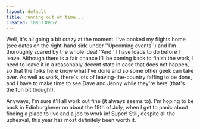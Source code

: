 ```yaml
---
layout: default
title: running out of time...
created: 1085730957
---
```

Well, it's all going a bit crazy at the moment.  I've booked my flights home (see dates on the right-hand side under ''Upcoming events'') and I'm thoroughly scared by the whole idea!  ''And'' I have loads to do before I leave.  Although there is a fair chance I'll be coming back to finish the work, I need to leave it in a reasonably decent state in case that does not happen, so that the folks here know what I've done and so some other geek can take over.  As well as work, there's lots of leaving-the-country faffing to be done, and I have to make time to see Dave and Jenny while they're here (that's the fun bit though!).

Anyways, I'm sure it'll all work out fine (it always seems to).  I'm hoping to be back in Edinburgherer on about the 19th of July, when I get to panic about finding a place to live and a job to work in!  Super!  Still, despite all the upheaval, this year has most definitely been worth it.
